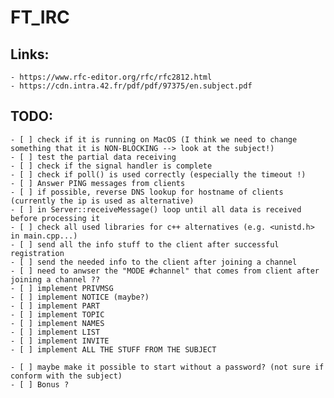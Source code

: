 # FT_IRC

## Links:

    - https://www.rfc-editor.org/rfc/rfc2812.html
    - https://cdn.intra.42.fr/pdf/pdf/97375/en.subject.pdf

## TODO:

    - [ ] check if it is running on MacOS (I think we need to change something that it is NON-BLOCKING --> look at the subject!)
    - [ ] test the partial data receiving
    - [ ] check if the signal handler is complete
    - [ ] check if poll() is used correctly (especially the timeout !)
    - [ ] Answer PING messages from clients
    - [ ] if possible, reverse DNS lookup for hostname of clients (currently the ip is used as alternative)
    - [ ] in Server::receiveMessage() loop until all data is received before processing it
    - [ ] check all used libraries for c++ alternatives (e.g. <unistd.h> in main.cpp...)
    - [ ] send all the info stuff to the client after successful registration
    - [ ] send the needed info to the client after joining a channel
    - [ ] need to anwser the "MODE #channel" that comes from client after joining a channel ??
    - [ ] implement PRIVMSG
    - [ ] implement NOTICE (maybe?)
    - [ ] implement PART
    - [ ] implement TOPIC
    - [ ] implement NAMES
    - [ ] implement LIST
    - [ ] implement INVITE
    - [ ] implement ALL THE STUFF FROM THE SUBJECT

    - [ ] maybe make it possible to start without a password? (not sure if conform with the subject)
    - [ ] Bonus ?
